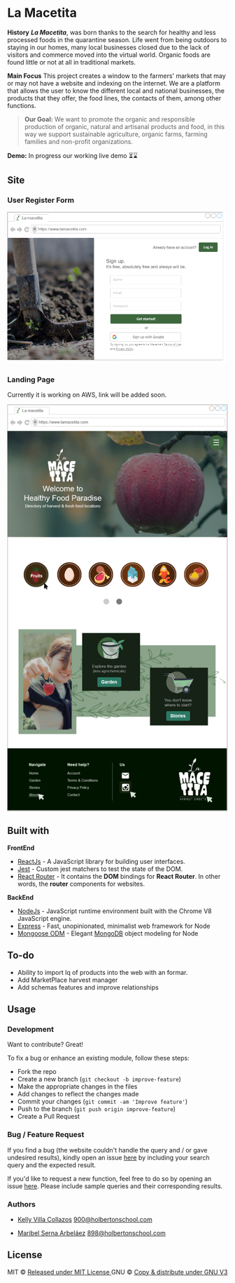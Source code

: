 # La Macetita

__History__
***La Macetita***, was born thanks to the search for healthy and less processed foods in the quarantine season. Life went from being outdoors to staying in our homes, many local businesses closed due to the lack of visitors and commerce moved into the virtual world. Organic foods are found little or not at all in traditional markets.

__Main Focus__
This project creates a window to the farmers' markets that may or may not have a website and indexing on the internet. We are a platform that allows the user to know the different local and national businesses, the products that they offer, the food lines, the contacts of them, among other functions.

>__Our Goal:__ 
We want to promote the organic and responsible production of organic, natural and artisanal products and food, in this way we support sustainable agriculture, organic farms, farming families and non-profit organizations.

__Demo:__ In progress our working live demo ⏳⌛

## Site

### User Register Form
![](https://raw.githubusercontent.com/02KellyV/La_Macetita/master/images/mockups/sign_up.png)
### Landing Page
Currently it is working on AWS, link will be added soon.

![](https://raw.githubusercontent.com/02KellyV/La_Macetita/master/images/mockups/landing.png)
## Built with 

__FrontEnd__

- [ReactJs](https://reactjs.org/) - A JavaScript library for building user interfaces.
- [Jest](https://github.com/testing-library/jest-dom) - Custom jest matchers to test the state of the DOM.
- [React Router](https://reacttraining.com/react-router/web/guides/quick-start) - It contains the **DOM** bindings for **React Router**. In other words, the **router** components for websites.

__BackEnd__
- [NodeJs](https://nodejs.org/) - JavaScript runtime environment built with the Chrome V8 JavaScript engine.
- [Express](https://expressjs.com/) - Fast, unopinionated, minimalist web framework for Node
- [Mongoose ODM](https://mongoosejs.com/) - Elegant [MongoDB](https://www.mongodb.com/) object modeling for Node

## To-do
- Ability to import lq of products into the web with an formar.
- Add MarketPlace harvest manager
- Add schemas features and improve relationships

## Usage 

### Development
Want to contribute? Great!

To fix a bug or enhance an existing module, follow these steps:

- Fork the repo
- Create a new branch (`git checkout -b improve-feature`)
- Make the appropriate changes in the files
- Add changes to reflect the changes made
- Commit your changes (`git commit -am 'Improve feature'`)
- Push to the branch (`git push origin improve-feature`)
- Create a Pull Request 

### Bug / Feature Request

If you find a bug (the website couldn't handle the query and / or gave undesired results), kindly open an issue [here](https://github.com/iharsh234/WebApp/issues/new) by including your search query and the expected result.

If you'd like to request a new function, feel free to do so by opening an issue [here](https://github.com/iharsh234/WebApp/issues/new). Please include sample queries and their corresponding results.

### Authors

* [Kelly Villa Collazos](https://github.com/02KellyV)
900@holbertonschool.com

* [Maribel Serna Arbeláez](https://github.com/MarySerna)
898@holbertonschool.com

## License

MIT © [Released under MIT License ](https://github.com/02KellyV/La_Macetita_API/blob/f63bbde550352c41b109bfb3a225eba403912c85/LICENSE)
GNU © [Copy & distribute under GNU V3](https://github.com/02KellyV/La_Macetita/blob/master/LICENSE)
